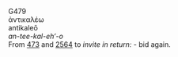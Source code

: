 G479  
ἀντικαλέω  
antikaleō  
*an-tee-kal-eh‘-o*  
From [473](g0473) and [2564](g2564) to *invite* *in* *return:* - bid
again.  
